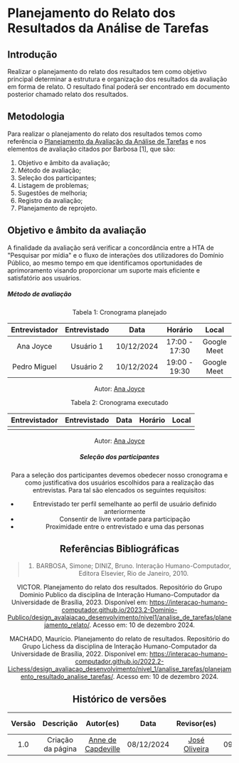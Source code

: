 # Planejamento do Relato dos Resultados da Análise de Tarefas



## Introdução

Realizar o planejamento do relato dos resultados tem como objetivo principal determinar a estrutura e organização dos resultados da avaliação em forma de relato. O resultado final poderá ser encontrado em documento posterior chamado relato dos resultados.

## Metodologia

Para realizar o planejamento do relato dos resultados temos como referência o [Planejamento da Avaliação da Análise de Tarefas](./avaliacao-analise-tarefas.md) e nos elementos de avaliação citados por Barbosa [1], que são:

1. Objetivo e âmbito da avaliação; 
2. Método de avaliação; 
3. Seleção dos participantes; 
4. Listagem de problemas; 
5. Sugestões de melhoria; 
6. Registro da avaliação;
7. Planejamento de reprojeto. 





## Objetivo e âmbito da avaliação

A finalidade da avaliação será verificar a concordância entre a HTA de "Pesquisar por mídia" e o fluxo de interações dos utilizadores do Domínio Público, ao mesmo tempo em que identificamos oportunidades de aprimoramento visando proporcionar um suporte mais eficiente e satisfatório aos usuários.

##### Método de avaliação



<center>

Tabela 1: Cronograma planejado

| Entrevistador | Entrevistado | Data       | Horário      | Local            |
|:-------------:|:------------:|:----------:|:------------:|:----------------:|
| Ana Joyce     | Usuário 1    | 10/12/2024 | 17:00 - 17:30| Google Meet      |
| Pedro Miguel  | Usuário 2    | 10/12/2024 | 19:00 - 19:30| Google Meet      |

Autor: [Ana Joyce](https://github.com/anajoyceamorim)


Tabela 2: Cronograma executado

| Entrevistador | Entrevistado | Data       | Horário      | Local            |
|:-------------:|:------------:|:----------:|:------------:|:----------------:|
|               |              |            |              |                  |

Autor: [Ana Joyce](https://github.com/anajoyceamorim)


##### Seleção dos participantes

Para a seleção dos participantes devemos obedecer nosso cronograma e como justificativa dos usuários escolhidos para a realização das entrevistas. Para tal são elencados os seguintes requisitos:
- Entrevistado ter perfil semelhante ao perfil de usuário definido anteriormente
- Consentir de livre vontade para participação
- Proximidade entre o entrevistado e uma das personas


## Referências Bibliográficas

> 1. BARBOSA, Simone; DINIZ, Bruno. Interação Humano-Computador, Editora Elsevier, Rio de Janeiro, 2010.


VICTOR. Planejamento do relato dos resultados. Repositório do Grupo Dominio Publico da disciplina de Interação Humano-Computador da Universidade de Brasília, 2023. Disponível em: <https://interacao-humano-computador.github.io/2023.2-Dominio-Publico/design_avalaiacao_desenvolvimento/nivel1/analise_de_tarefas/planejamento_relato/>. Acesso em: 10 de dezembro 2024.

MACHADO, Maurício. Planejamento do relato de resultados. Repositório do Grupo Lichess da disciplina de Interação Humano-Computador da Universidade de Brasília, 2022. Disponível em: <https://interacao-humano-computador.github.io/2022.2-Lichess/design_avaliacao_desenvolvimento/nivel_1/analise_tarefas/planejamento_resultado_analise_tarefas/>. Acesso em: 10 de dezembro 2024.



## Histórico de versões

| Versão |     Descrição      |                     Autor(es)                     |    Data    |                     Revisor(es)                     | Data de revisão |
| :----: | :----------------: | :-----------------------------------------------: | :--------: | :-------------------------------------------------: | :-------------: |
|  1.0   | Criação da página | [Anne de Capdeville](https://github.com/nanecapde) | 08/12/2024 | [José Oliveira](https://github.com/Jose1277) |  09/12/2024   |
